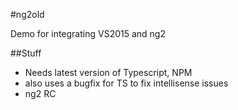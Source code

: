 #ng2old

Demo for integrating VS2015 and ng2

##Stuff

* Needs latest version of Typescript, NPM
* also uses a bugfix for TS to fix intellisense issues
* ng2 RC

